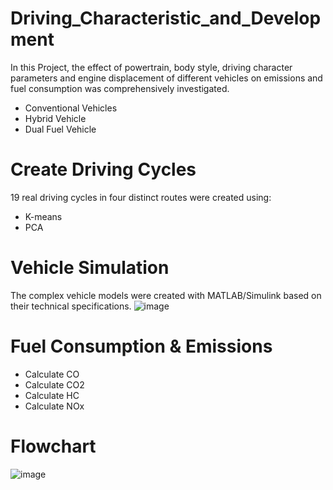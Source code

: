 # Driving_Characteristic_and_Development

In this Project, the effect of powertrain, body style, driving character parameters and engine displacement of different vehicles on emissions and fuel consumption was comprehensively investigated. 
* Conventional Vehicles
* Hybrid Vehicle
* Dual Fuel Vehicle
# Create Driving Cycles
19 real driving cycles in four distinct routes were created using:
* K-means
* PCA 
# Vehicle Simulation
The complex vehicle models were created with MATLAB/Simulink based on their technical specifications.
![image](https://github.com/elmirabagheri/Driving_Characteristic_and_Development/assets/115426448/7939b816-e564-4e85-8269-9a9220a78097)

# Fuel Consumption & Emissions
* Calculate CO
* Calculate CO2
* Calculate HC
* Calculate NOx
# Flowchart
   
![image](https://github.com/elmirabagheri/Driving_Characteristic_and_Development/assets/115426448/f703dcf7-9676-42a2-9042-6c5c6192d82a)
